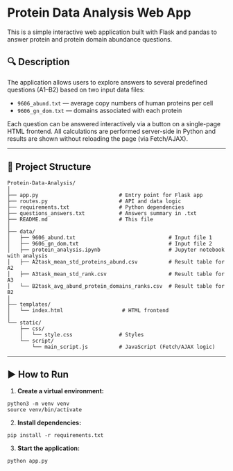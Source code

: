 # Protein Data Analysis Web App

This is a simple interactive web application built with Flask and pandas to answer protein and protein domain abundance questions.

## 🔍 Description

The application allows users to explore answers to several predefined questions (A1–B2) based on two input data files:

- `9606_abund.txt` — average copy numbers of human proteins per cell
- `9606_gn_dom.txt` — domains associated with each protein

Each question can be answered interactively via a button on a single-page HTML frontend. All calculations are performed server-side in Python and results are shown without reloading the page (via Fetch/AJAX).

---

## 📁 Project Structure
```
Protein-Data-Analysis/
│
├── app.py                          # Entry point for Flask app
├── routes.py                       # API and data logic
├── requirements.txt                # Python dependencies
├── questions_answers.txt           # Answers summary in .txt
├── README.md                       # This file
│
├── data/
│   ├── 9606_abund.txt                              # Input file 1
│   ├── 9606_gn_dom.txt                             # Input file 2
│   ├── protein_analysis.ipynb                      # Jupyter notebook with analysis
│   ├── A2task_mean_std_proteins_abund.csv          # Result table for A2
│   ├── A3task_mean_std_rank.csv                    # Result table for A3
│   └── B2task_avg_abund_protein_domains_ranks.csv  # Result table for B2
│
├── templates/
│   └── index.html                   # HTML frontend
│
└── static/
    ├── css/
    │   └── style.css               # Styles
    └── script/
        └── main_script.js          # JavaScript (Fetch/AJAX logic)
```
---

## ▶️ How to Run

1. **Create a virtual environment:**

```
python3 -m venv venv
source venv/bin/activate
```

2. **Install dependencies:**

```
pip install -r requirements.txt
```
3. **Start the application:**
```
python app.py
```